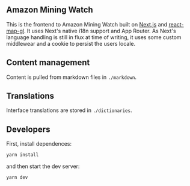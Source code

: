 ## Amazon Mining Watch
This is the frontend to Amazon Mining Watch built on [Next.js](https://nextjs.org/) and [react-map-gl](https://visgl.github.io/react-map-gl/). It uses Next's native i18n support and App Router. As Next's language handling is still in flux at time of writing, it uses some custom middlewear and a cookie to persist the users locale.

## Content management 
Content is pulled from markdown files in `./markdown`.

## Translations 
Interface translations are stored in `./dictionaries`.

## Developers

First, install dependences:

```bash
yarn install
```

and then start the dev server:

```bash
yarn dev
```

